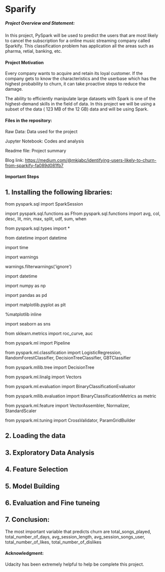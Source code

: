 # Sparify

##### Project Overview and Statement:

In this project, PySpark will be used to predict the users that are most likely to  cancel the subscription for a online music streaming company called Sparkify. This classification problem has application all the areas such as pharma, retial, banking, etc.

#### Project Motivation

Every company wants to acquire and retain its loyal customer. If the company gets to know the characteristics and the userbase which has the highest probability to churn, it can take proactive steps to reduce the damage. 

The ability to efficiently manipulate large datasets with Spark is one of the highest-demand skills in the field of data. In this project we will be using a subset of the data ( 123 MB of the 12 GB) data and will be using Spark.

#### Files in the repository:

Raw Data: Data used for the project

Jupyter Notebook: Codes and analysis

Readme file: Project summary

Blog link: https://medium.com/@mkjabc/identifying-users-likely-to-churn-from-sparkify-fa089d081fb7

#### Important Steps


## 1. Installing the following libraries: 

from pyspark.sql import SparkSession

import pyspark.sql.functions as Ffrom pyspark.sql.functions import avg, col, desc, lit, min, max, split, udf, sum, when

from pyspark.sql.types import *

from datetime import datetime 

import time

import warnings

warnings.filterwarnings('ignore')

import datetime

import numpy as np

import pandas as pd

import matplotlib.pyplot as plt

%matplotlib inline

import seaborn as sns

from sklearn.metrics import roc_curve, auc

from pyspark.ml import Pipeline

from pyspark.ml.classification import LogisticRegression, RandomForestClassifier, DecisionTreeClassifier, GBTClassifier

from pyspark.mllib.tree import DecisionTree

from pyspark.ml.linalg import Vectors

from pyspark.ml.evaluation import BinaryClassificationEvaluator

from pyspark.mllib.evaluation import BinaryClassificationMetrics as metric

from pyspark.ml.feature import VectorAssembler, Normalizer, StandardScaler

from pyspark.ml.tuning import CrossValidator, ParamGridBuilder

## 2. Loading the data

## 3. Exploratory Data Analysis

## 4. Feature Selection

## 5. Model Building

## 6. Evaluation and Fine tuneing

## 7. Conclusion:
The most important variable that predicts churn are total_songs_played, total_number_of_days, avg_session_length, avg_session_songs_user, total_number_of_likes, total_number_of_dislikes

#### Acknowledgment:
Udacity has been extremely helpful to help be complete this project.

